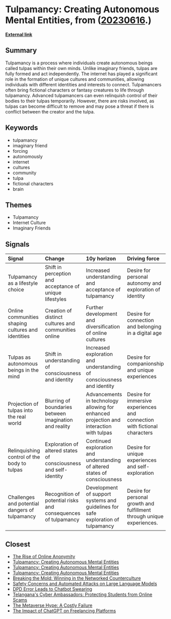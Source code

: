 # __Tulpamancy: Creating Autonomous Mental Entities__, from ([20230616](https://kghosh.substack.com/p/20230616).)

__[External link](https://nowthenmagazine.com/articles/morleys-fun-page-tulpamancy-explained)__



## Summary

Tulpamancy is a process where individuals create autonomous beings called tulpas within their own minds. Unlike imaginary friends, tulpas are fully formed and act independently. The internet has played a significant role in the formation of unique cultures and communities, allowing individuals with different identities and interests to connect. Tulpamancers often bring fictional characters or fantasy creatures to life through tulpamancy. Advanced tulpamancers can even relinquish control of their bodies to their tulpas temporarily. However, there are risks involved, as tulpas can become difficult to remove and may pose a threat if there is conflict between the creator and the tulpa.

## Keywords

* tulpamancy
* imaginary friend
* forcing
* autonomously
* internet
* cultures
* community
* tulpa
* fictional characters
* brain

## Themes

* Tulpamancy
* Internet Culture
* Imaginary Friends

## Signals

| Signal                                             | Change                                                           | 10y horizon                                                                             | Driving force                                                             |
|:---------------------------------------------------|:-----------------------------------------------------------------|:----------------------------------------------------------------------------------------|:--------------------------------------------------------------------------|
| Tulpamancy as a lifestyle choice                   | Shift in perception and acceptance of unique lifestyles          | Increased understanding and acceptance of tulpamancy                                    | Desire for personal autonomy and exploration of identity                  |
| Online communities shaping cultures and identities | Creation of distinct cultures and communities online             | Further development and diversification of online cultures                              | Desire for connection and belonging in a digital age                      |
| Tulpas as autonomous beings in the mind            | Shift in understanding of consciousness and identity             | Increased exploration and understanding of consciousness and identity                   | Desire for companionship and unique experiences                           |
| Projection of tulpas into the real world           | Blurring of boundaries between imagination and reality           | Advancements in technology allowing for enhanced projection and interaction with tulpas | Desire for immersive experiences and connection with fictional characters |
| Relinquishing control of the body to tulpas        | Exploration of altered states of consciousness and self-identity | Continued exploration and understanding of altered states of consciousness              | Desire for unique experiences and self-exploration                        |
| Challenges and potential dangers of tulpamancy     | Recognition of potential risks and consequences of tulpamancy    | Development of support systems and guidelines for safe exploration of tulpamancy        | Desire for personal growth and fulfillment through unique experiences.    |

## Closest

* [The Rise of Online Anonymity](52a829c92d96543f396d37b44440c475)
* [Tulpamancy: Creating Autonomous Mental Entities](56f93e34024f9bf044f570856f99590f)
* [Tulpamancy: Creating Autonomous Mental Entities](56f93e34024f9bf044f570856f99590f)
* [Tulpamancy: Creating Autonomous Mental Entities](56f93e34024f9bf044f570856f99590f)
* [Breaking the Mold: Winning in the Networked Counterculture](e5f4b1b4319694169f1551be43a837c9)
* [Safety Concerns and Automated Attacks on Large Language Models](74c58b0ca359725b4a116ff765656c7c)
* [DPD Error Leads to Chatbot Swearing](be541711fb71f14faa0d4dc694413458)
* [Telangana's Cyber Ambassadors: Protecting Students from Online Scams](b9256c2eb50c1c3e1ea2df625cf259ec)
* [The Metaverse Hype: A Costly Failure](6f71a216712969ccfb48faf7968a552b)
* [The Impact of ChatGPT on Freelancing Platforms](16ae389e81ec87fdaaf271c38e3cb1e9)